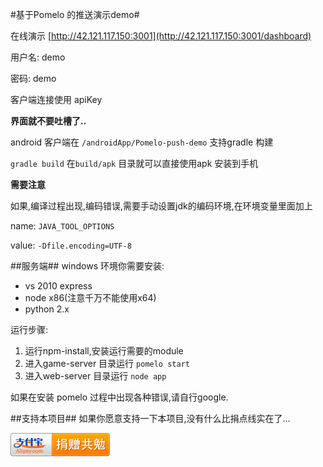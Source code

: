 #基于Pomelo 的推送演示demo#

在线演示
[http://42.121.117.150:3001](http://42.121.117.150:3001/dashboard)

用户名: demo

密码: demo

客户端连接使用 apiKey

**界面就不要吐槽了..**

android 客户端在
`/androidApp/Pomelo-push-demo` 支持gradle 构建

`gradle build` 在`build/apk` 目录就可以直接使用apk 安装到手机

**需要注意**

如果,编译过程出现,编码错误,需要手动设置jdk的编码环境,在环境变量里面加上

name: `JAVA_TOOL_OPTIONS`

value: `-Dfile.encoding=UTF-8`


##服务端##
windows 环境你需要安装:

* vs 2010 express
* node x86(注意千万不能使用x64)
* python 2.x

运行步骤:

1. 运行npm-install,安装运行需要的module
2. 进入game-server 目录运行 `pomelo start`
3. 进入web-server 目录运行 `node app`

如果在安装 pomelo 过程中出现各种错误,请自行google.


##支持本项目##
如果你愿意支持一下本项目,没有什么比捐点线实在了...

[![](pay_encourage.png)](http://me.alipay.com/youxilua)